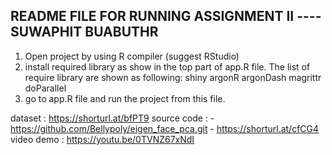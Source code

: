 README FILE FOR RUNNING ASSIGNMENT II ---- SUWAPHIT BUABUTHR
--------------------------------------------------------------
1. Open project by using R compiler (suggest RStudio)
2. install required library as show in the top part of app.R file. The list of require library are shown as following:
    shiny
    argonR
    argonDash
    magrittr
    doParallel
3. go to app.R file and run the project from this file.

dataset : https://shorturl.at/bfPT9
source code : 
    - https://github.com/Bellypoly/eigen_face_pca.git
    - https://shorturl.at/cfCG4
video demo : https://youtu.be/0TVNZ67xNdI
